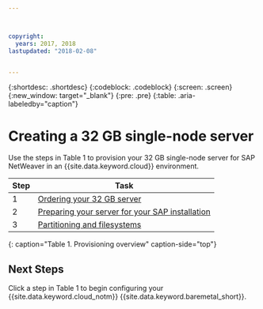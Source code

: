 ```yaml
---



copyright:
  years: 2017, 2018
lastupdated: "2018-02-08"


---
```


{:shortdesc: .shortdesc}
{:codeblock: .codeblock}
{:screen: .screen}
{:new_window: target="_blank"}
{:pre: .pre}
{:table: .aria-labeledby="caption"}

# Creating a 32 GB single-node server

Use the steps in Table 1 to provision your 32 GB single-node server for SAP NetWeaver in an {{site.data.keyword.cloud}} environment.

| Step | Task |
| --- | --- |
| 1 | [Ordering your 32 GB server](/docs/infrastructure/sap-netweaver-ms-qrg/ms-set-up-infrastructure-32GB.html) |
| 2 | [Preparing your server for your SAP installation](/docs/infrastructure/sap-netweaver-ms-qrg/ms-prepare-server-32GB.html) |
| 3 | [Partitioning and filesystems](/docs/infrastructure/sap-netweaver-ms-qrg/ms-partition-32GB.html) |
{: caption="Table 1. Provisioning overview" caption-side="top"} 

## Next Steps

Click a step in Table 1 to begin configuring your {{site.data.keyword.cloud_notm}} {{site.data.keyword.baremetal_short}}.


